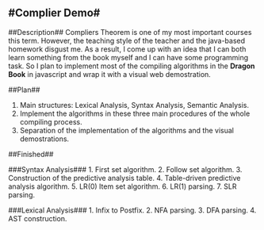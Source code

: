 #Complier Demo#
---------------

##Description##
Compliers Theorem is one of my most important courses this term. However, the teaching style of the teacher and the java-based homework disgust me. As a result, I come up with an idea that I can both learn something from the book myself and I can have some programming task. So I plan to implement most of the compiling algorithms in the **Dragon Book** in javascript and wrap it with a visual web demostration.

##Plan##
1. Main structures: Lexical Analysis, Syntax Analysis, Semantic Analysis.
2. Implement the algorithms in these three main procedures of the whole compiling process.
3. Separation of the implementation of the algorithms and the visual demostrations.

##Finished##

###Syntax Analysis###
    1. First set algorithm.
    2. Follow set algorithm.
    3. Construction of the predictive analysis table.
    4. Table-driven predictive analysis algorithm.
    5. LR(0) Item set algorithm.
    6. LR(1) parsing.
    7. SLR parsing.

###Lexical Analysis###
    1. Infix to Postfix.
    2. NFA parsing.
    3. DFA parsing.
    4. AST construction.

